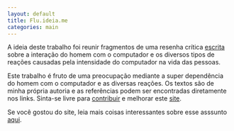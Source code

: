 ```yaml
---
layout: default
title: Flu.ideia.me
categories: main
---
```


A ideia deste trabalho foi reunir fragmentos de uma resenha crítica [escrita] sobre a interação do homem com o computador e os diversos tipos de reações causadas pela intensidade do computador na vida das pessoas.

Este trabalho é fruto de uma preocupação mediante a super dependência do homem com o computador e as diversas reações. Os textos são de minha própria autoria e as referências podem ser encontradas diretamente nos links. Sinta-se livre para [contribuir][escrita] e melhorar este [site].

Se você gostou do site, leia mais coisas interessantes sobre esse asssunto [aqui][farmerandfarmer].

[escrita]: http://gist.github.com/jonatas/5201725
[site]: http://github.com/jonatas/flu.ideia.me
[farmerandfarmer]: http://farmerandfarmer.org
